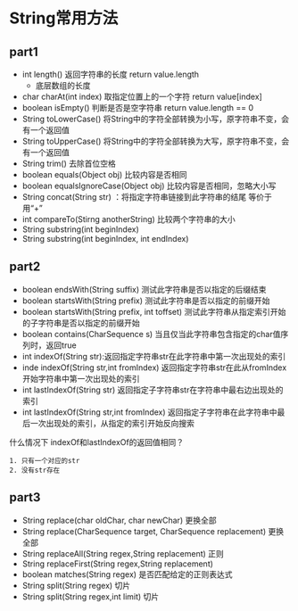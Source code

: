 # String常用方法

## part1

* int length() 返回字符串的长度  return value.length
  * 底层数组的长度
* char charAt(int index) 取指定位置上的一个字符 return value[index]
* boolean isEmpty() 判断是否是空字符串 return value.length == 0
* String toLowerCase() 将String中的字符全部转换为小写，原字符串不变，会有一个返回值
* String toUpperCase() 将String中的字符全部转换为大写，原字符串不变，会有一个返回值
* String trim() 去除首位空格
* boolean equals(Object obj) 比较内容是否相同
* boolean equalsIgnoreCase(Object obj) 比较内容是否相同，忽略大小写
* String concat(String str) ：将指定字符串链接到此字符串的结尾 等价于用“+”
* int compareTo(Stirng anotherString) 比较两个字符串的大小
* String substring(int beginIndex)
* String substring(int beginIndex, int endIndex)





## part2

* boolean endsWith(String suffix) 测试此字符串是否以指定的后缀结束
* boolean startsWith(String prefix) 测试此字符串是否以指定的前缀开始
* boolean startsWith(String prefix, int toffset) 测试此字符串从指定索引开始的子字符串是否以指定的前缀开始
* boolean contains(CharSequence s) 当且仅当此字符串包含指定的char值序列时，返回true
* int  indexOf(String str):返回指定字符串str在此字符串中第一次出现处的索引
* inde indexOf(String str,int fromIndex) 返回指定字符串str在此从fromIndex开始字符串中第一次出现处的索引
* int lastIndexOf(String str) 返回指定子字符串str在字符串中最右边出现处的索引
* int lastIndexOf(String str,int fromIndex) 返回指定子字符串在此字符串中最后一次出现处的索引，从指定的索引开始反向搜索



什么情况下 indexOf和lastIndexOf的返回值相同？

	1. 只有一个对应的str
 	2. 没有str存在





## part3

* String replace(char oldChar, char newChar) 更换全部
* String replace(CharSequence target, CharSequence replacement) 更换全部
* String replaceAll(String regex,String replacement) 正则
* String replaceFirst(String regex,String replacement)
* boolean matches(String regex) 是否匹配给定的正则表达式
* String split(String regex) 切片
* String split(String regex,int limit) 切片